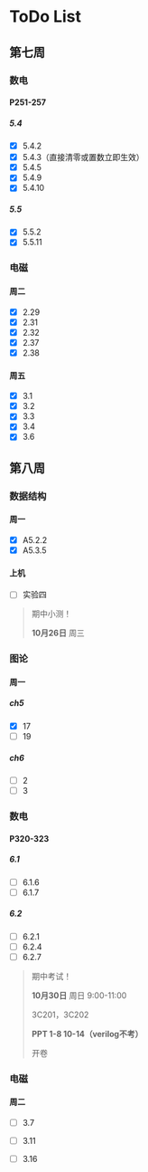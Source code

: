 # ToDo List

## 第七周

### 数电

#### P251-257

##### 5.4

- [x] 5.4.2
- [x] 5.4.3（直接清零或置数立即生效）
- [x] 5.4.5
- [x] 5.4.9
- [x] 5.4.10

##### 5.5

- [x] 5.5.2
- [x] 5.5.11

### 电磁

#### 周二

- [x] 2.29
- [x] 2.31
- [x] 2.32
- [x] 2.37
- [x] 2.38

#### 周五

- [x] 3.1
- [x] 3.2
- [x] 3.3
- [x] 3.4
- [x] 3.6

## 第八周

### 数据结构

#### 周一

- [x] A5.2.2
- [x] A5.3.5

#### 上机

- [ ] 实验四

> 期中小测！
>
> **10月26日**	周三

### 图论

#### 周一

##### ch5

- [x] 17
- [ ] 19

##### ch6

- [ ] 2
- [ ] 3

### 数电

#### P320-323

##### 6.1

- [ ] 6.1.6
- [ ] 6.1.7

##### 6.2

- [ ] 6.2.1
- [ ] 6.2.4
- [ ] 6.2.7

> 期中考试！
>
> **10月30日**	周日	9:00-11:00
>
> 3C201，3C202
>
> **PPT 1-8 10-14（verilog不考）**
>
> 开卷

### 电磁

#### 周二

- [ ] 3.7
- [ ] 3.11
- [ ] 3.16




